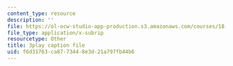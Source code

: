 ```yaml
---
content_type: resource
description: ''
file: https://ol-ocw-studio-app-production.s3.amazonaws.com/courses/18-01sc-single-variable-calculus-fall-2010/f6d31763ca8773448e3d21a797fb44b6_G_HS1Dan_x4.srt
file_type: application/x-subrip
resourcetype: Other
title: 3play caption file
uid: f6d31763-ca87-7344-8e3d-21a797fb44b6
---
```

